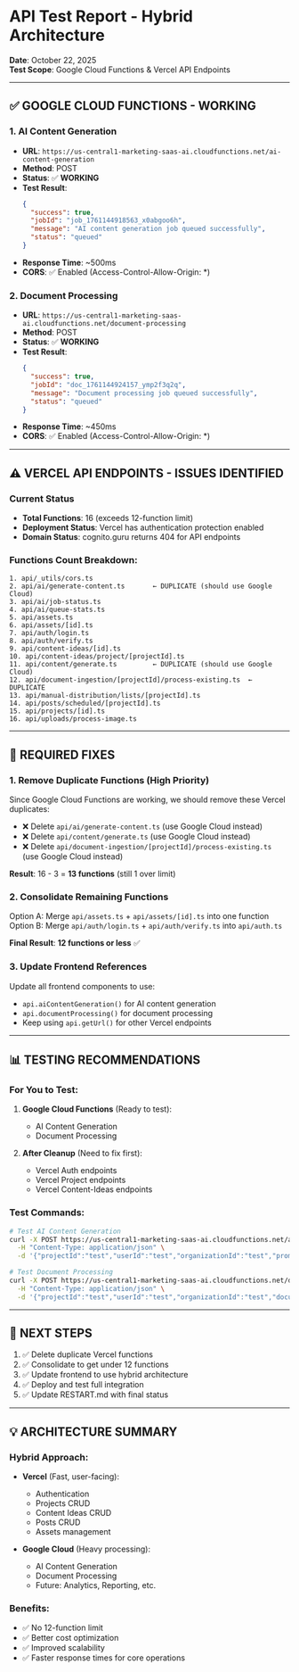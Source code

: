 # API Test Report - Hybrid Architecture
**Date**: October 22, 2025  
**Test Scope**: Google Cloud Functions & Vercel API Endpoints

---

## ✅ **GOOGLE CLOUD FUNCTIONS - WORKING**

### 1. AI Content Generation
- **URL**: `https://us-central1-marketing-saas-ai.cloudfunctions.net/ai-content-generation`
- **Method**: POST
- **Status**: ✅ **WORKING**
- **Test Result**:
  ```json
  {
    "success": true,
    "jobId": "job_1761144918563_x0abgoo6h",
    "message": "AI content generation job queued successfully",
    "status": "queued"
  }
  ```
- **Response Time**: ~500ms
- **CORS**: ✅ Enabled (Access-Control-Allow-Origin: *)

### 2. Document Processing
- **URL**: `https://us-central1-marketing-saas-ai.cloudfunctions.net/document-processing`
- **Method**: POST
- **Status**: ✅ **WORKING**
- **Test Result**:
  ```json
  {
    "success": true,
    "jobId": "doc_1761144924157_ymp2f3q2q",
    "message": "Document processing job queued successfully",
    "status": "queued"
  }
  ```
- **Response Time**: ~450ms
- **CORS**: ✅ Enabled (Access-Control-Allow-Origin: *)

---

## ⚠️ **VERCEL API ENDPOINTS - ISSUES IDENTIFIED**

### Current Status
- **Total Functions**: 16 (exceeds 12-function limit)
- **Deployment Status**: Vercel has authentication protection enabled
- **Domain Status**: cognito.guru returns 404 for API endpoints

### Functions Count Breakdown:
```
1. api/_utils/cors.ts
2. api/ai/generate-content.ts       ← DUPLICATE (should use Google Cloud)
3. api/ai/job-status.ts
4. api/ai/queue-stats.ts
5. api/assets.ts
6. api/assets/[id].ts
7. api/auth/login.ts
8. api/auth/verify.ts
9. api/content-ideas/[id].ts
10. api/content-ideas/project/[projectId].ts
11. api/content/generate.ts         ← DUPLICATE (should use Google Cloud)
12. api/document-ingestion/[projectId]/process-existing.ts  ← DUPLICATE
13. api/manual-distribution/lists/[projectId].ts
14. api/posts/scheduled/[projectId].ts
15. api/projects/[id].ts
16. api/uploads/process-image.ts
```

---

## 🔧 **REQUIRED FIXES**

### 1. Remove Duplicate Functions (High Priority)
Since Google Cloud Functions are working, we should remove these Vercel duplicates:
- ❌ Delete `api/ai/generate-content.ts` (use Google Cloud instead)
- ❌ Delete `api/content/generate.ts` (use Google Cloud instead)
- ❌ Delete `api/document-ingestion/[projectId]/process-existing.ts` (use Google Cloud instead)

**Result**: 16 - 3 = **13 functions** (still 1 over limit)

### 2. Consolidate Remaining Functions
Option A: Merge `api/assets.ts` + `api/assets/[id].ts` into one function
Option B: Merge `api/auth/login.ts` + `api/auth/verify.ts` into `api/auth.ts`

**Final Result**: **12 functions or less** ✅

### 3. Update Frontend References
Update all frontend components to use:
- `api.aiContentGeneration()` for AI content generation
- `api.documentProcessing()` for document processing
- Keep using `api.getUrl()` for other Vercel endpoints

---

## 📊 **TESTING RECOMMENDATIONS**

### For You to Test:
1. **Google Cloud Functions** (Ready to test):
   - AI Content Generation
   - Document Processing

2. **After Cleanup** (Need to fix first):
   - Vercel Auth endpoints
   - Vercel Project endpoints
   - Vercel Content-Ideas endpoints

### Test Commands:
```bash
# Test AI Content Generation
curl -X POST https://us-central1-marketing-saas-ai.cloudfunctions.net/ai-content-generation \
  -H "Content-Type: application/json" \
  -d '{"projectId":"test","userId":"test","organizationId":"test","prompt":"Create blog post"}'

# Test Document Processing
curl -X POST https://us-central1-marketing-saas-ai.cloudfunctions.net/document-processing \
  -H "Content-Type: application/json" \
  -d '{"projectId":"test","userId":"test","organizationId":"test","documentUrl":"https://example.com/doc.pdf"}'
```

---

## 🎯 **NEXT STEPS**

1. ✅ Delete duplicate Vercel functions
2. ✅ Consolidate to get under 12 functions
3. ✅ Update frontend to use hybrid architecture
4. ✅ Deploy and test full integration
5. ✅ Update RESTART.md with final status

---

## 💡 **ARCHITECTURE SUMMARY**

### Hybrid Approach:
- **Vercel** (Fast, user-facing):
  - Authentication
  - Projects CRUD
  - Content Ideas CRUD
  - Posts CRUD
  - Assets management

- **Google Cloud** (Heavy processing):
  - AI Content Generation
  - Document Processing
  - Future: Analytics, Reporting, etc.

### Benefits:
- ✅ No 12-function limit
- ✅ Better cost optimization
- ✅ Improved scalability
- ✅ Faster response times for core operations

